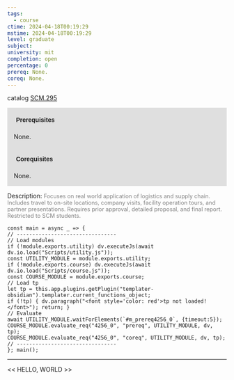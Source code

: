 ```yaml
---
tags:
  - course
ctime: 2024-04-18T00:19:29
mstime: 2024-04-18T00:19:29
level: graduate
subject: 
university: mit
completion: open
percentage: 0
prereq: None.
coreq: None.
---
```


catalog [SCM.295](http://student.mit.edu/catalog/mSCMa.html#SCM.295)

<span style="display: block; padding: 15px; background-color: rgb(100, 100, 100, 0.2);"><font id="m_prereq4256_0" style="display: block; font-family: Arial, sans-serif; font-weight: bold; padding: 5px">Prerequisites</font><br><span id="prereq4256_0">None.</span></span>
<span style="display: block; padding: 15px; background-color: rgb(100, 100, 100, 0.2);"><font id="m_coreq4256_0" style="display: block; font-family: Arial, sans-serif; font-weight: bold; padding: 5px">Corequisites</font><br><span id="coreq4256_0">None.</span></span>

<font style="">Description:</font>
<font style="color: grey; font-size: 0.8rem;">Focuses on real world application of logistics and supply chain. Includes travel to on-site locations, company visits, facility operation tours, and partner presentations. Requires prior approval, detailed proposal, and final report. Restricted to SCM students.</font>

```dataviewjs
const main = async _ => {
// --------------------------------
// Load modules
if (!module.exports.utility) dv.executeJs(await dv.io.load("Scripts/utility.js"));
const UTILITY_MODULE = module.exports.utility;
if (!module.exports.course) dv.executeJs(await dv.io.load("Scripts/course.js"));
const COURSE_MODULE = module.exports.course;
// Load tp
let tp = this.app.plugins.getPlugin("templater-obsidian").templater.current_functions_object;
if (!tp) { dv.paragraph("<font style='color: red'>tp not loaded!</font>"); return; }
// Evaluate
await UTILITY_MODULE.waitForElements(`#m_prereq4256_0`, {timeout:5});
COURSE_MODULE.evaluate_req("4256_0", "prereq", UTILITY_MODULE, dv, tp);
COURSE_MODULE.evaluate_req("4256_0", "coreq", UTILITY_MODULE, dv, tp);
// --------------------------------
}; main();
```

---

<< HELLO, WORLD >>
